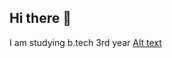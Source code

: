 ## Hi there 👋

<!--
**kalyaniburada/kalyaniburada** is a ✨ _special_ ✨ repository because its `README.md` (this file) appears on your GitHub profile.

Here are some ideas to get you started:

- 🔭 I’m currently working on ...
- 🌱 I’m currently learning ...
- 👯 I’m looking to collaborate on ...
- 🤔 I’m looking for help with ...
- 💬 Ask me about ...
- 📫 How to reach me: ...
- 😄 Pronouns: ...
- ⚡ Fun fact: ...
-->
I am studying b.tech 3rd year
[Alt text]([https://images.app.goo.gl/d84a34FRRrUixKHZ7](https://assets-v2.lottiefiles.com/a/f75ac2f2-116a-11ee-aa38-a35154041321/UTSEH078Aw.gif))

